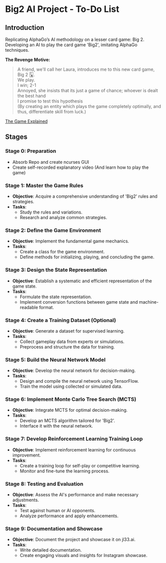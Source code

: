 # Big2 AI Project - To-Do List

## Introduction
Replicating AlphaGo’s AI methodology on a lesser card game: Big 2. Developing an AI to play the card game 'Big2', imitating AlphaGo techniques.

**The Revenge Motive:** <br>
> A friend, we'll call her Laura, introduces me to this new card game, Big 2 🃒. <br>
> We play.<br>
> I win; 2-1<br>
> Annoyed, she insists that its just a game of chance; whoever is dealt the best hand<br>
> I promise to test this hypothesis<br>
> (By creating an entity which plays the game completely optimally, and thus, differentiate skill from luck.)  

[The Game Explained](https://youtu.be/U28DKiVQpVM)

## Stages

### Stage 0: Preparation 
- Absorb Repo and create ncurses GUI
- Create self-recorded explanatory video (And learn how to play the game) 

### Stage 1: Master the Game Rules
- **Objective**: Acquire a comprehensive understanding of 'Big2' rules and strategies.
- **Tasks**:
  - Study the rules and variations.
  - Research and analyze common strategies.

### Stage 2: Define the Game Environment
- **Objective**: Implement the fundamental game mechanics.
- **Tasks**:
  - Create a class for the game environment.
  - Define methods for initializing, playing, and concluding the game.

### Stage 3: Design the State Representation
- **Objective**: Establish a systematic and efficient representation of the game state.
- **Tasks**:
  - Formulate the state representation.
  - Implement conversion functions between game state and machine-readable format.

### Stage 4: Create a Training Dataset (Optional)
- **Objective**: Generate a dataset for supervised learning.
- **Tasks**:
  - Collect gameplay data from experts or simulations.
  - Preprocess and structure the data for training.

### Stage 5: Build the Neural Network Model
- **Objective**: Develop the neural network for decision-making.
- **Tasks**:
  - Design and compile the neural network using TensorFlow.
  - Train the model using collected or simulated data.

### Stage 6: Implement Monte Carlo Tree Search (MCTS)
- **Objective**: Integrate MCTS for optimal decision-making.
- **Tasks**:
  - Develop an MCTS algorithm tailored for 'Big2'.
  - Interface it with the neural network.

### Stage 7: Develop Reinforcement Learning Training Loop
- **Objective**: Implement reinforcement learning for continuous improvement.
- **Tasks**:
  - Create a training loop for self-play or competitive learning.
  - Monitor and fine-tune the learning process.

### Stage 8: Testing and Evaluation
- **Objective**: Assess the AI's performance and make necessary adjustments.
- **Tasks**:
  - Test against human or AI opponents.
  - Analyze performance and apply enhancements.

### Stage 9: Documentation and Showcase
- **Objective**: Document the project and showcase it on jl33.ai.
- **Tasks**:
  - Write detailed documentation.
  - Create engaging visuals and insights for Instagram showcase.
